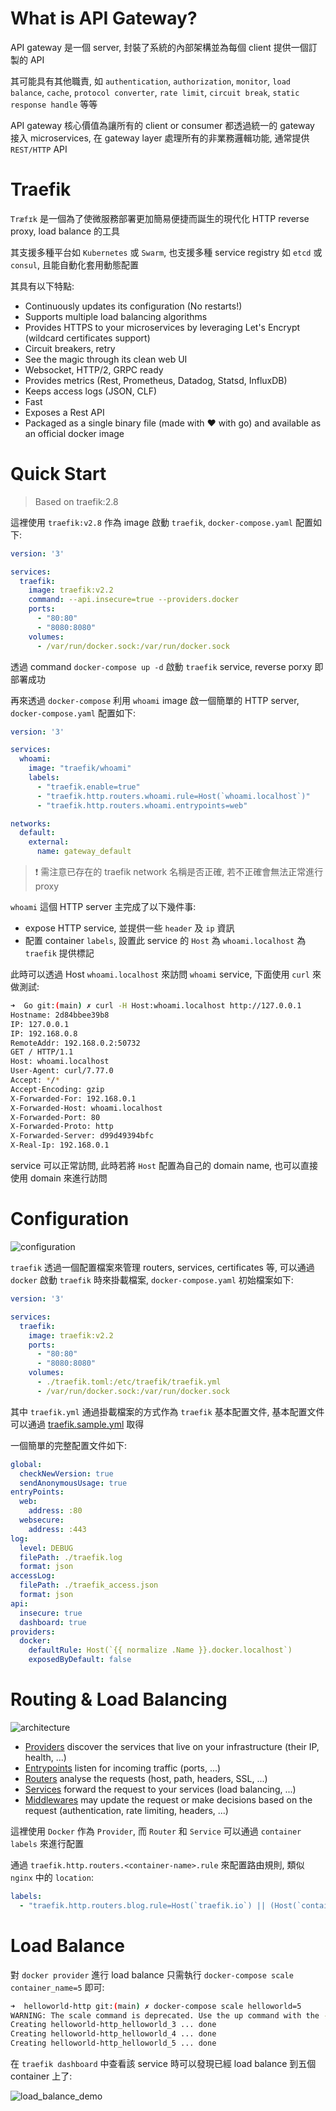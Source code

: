 # What is API Gateway?

API gateway 是一個 server, 封裝了系統的內部架構並為每個 client 提供一個訂製的 API

其可能具有其他職責, 如 `authentication`, `authorization`, `monitor`, `load balance`, `cache`, `protocol converter`, `rate limit`, `circuit break`, `static response handle` 等等

API gateway 核心價值為讓所有的 client or consumer 都透過統一的 gateway 接入 microservices, 在 gateway layer 處理所有的非業務邏輯功能, 通常提供 `REST/HTTP` API

# Traefik

`Træfɪk` 是一個為了使微服務部署更加簡易便捷而誕生的現代化 HTTP reverse proxy, load balance 的工具

其支援多種平台如 `Kubernetes` 或 `Swarm`, 也支援多種 service registry 如 `etcd` 或 `consul`, 且能自動化套用動態配置

其具有以下特點:
- Continuously updates its configuration (No restarts!)
- Supports multiple load balancing algorithms
- Provides HTTPS to your microservices by leveraging Let's Encrypt (wildcard certificates support)
- Circuit breakers, retry
- See the magic through its clean web UI
- Websocket, HTTP/2, GRPC ready
- Provides metrics (Rest, Prometheus, Datadog, Statsd, InfluxDB)
- Keeps access logs (JSON, CLF)
- Fast
- Exposes a Rest API
- Packaged as a single binary file (made with ❤️ with go) and available as an official docker image

# Quick Start

> Based on traefik:2.8

這裡使用 `traefik:v2.8` 作為 image 啟動 `traefik`, `docker-compose.yaml` 配置如下:

```yaml
version: '3'

services:
  traefik:
    image: traefik:v2.2
    command: --api.insecure=true --providers.docker
    ports:
      - "80:80"
      - "8080:8080"
    volumes:
      - /var/run/docker.sock:/var/run/docker.sock
```

透過 command `docker-compose up -d` 啟動 `traefik` service, reverse porxy 即部署成功

再來透過 `docker-compose` 利用 `whoami` image 啟一個簡單的 HTTP server, `docker-compose.yaml` 配置如下:

```yaml
version: '3'

services:
  whoami:
    image: "traefik/whoami"
    labels:
      - "traefik.enable=true"
      - "traefik.http.routers.whoami.rule=Host(`whoami.localhost`)"
      - "traefik.http.routers.whoami.entrypoints=web"

networks:
  default:
    external:
      name: gateway_default

```

>❗️ 需注意已存在的 traefik network 名稱是否正確, 若不正確會無法正常進行 proxy

`whoami` 這個 HTTP server 主完成了以下幾件事:
- expose HTTP service, 並提供一些 `header` 及 `ip` 資訊
- 配置 container `labels`, 設置此 service 的 `Host` 為 `whoami.localhost` 為 `traefik` 提供標記

此時可以透過 Host `whoami.localhost` 來訪問 `whoami` service, 下面使用 `curl` 來做測試:

```sh
➜  Go git:(main) ✗ curl -H Host:whoami.localhost http://127.0.0.1
Hostname: 2d84bbee39b8
IP: 127.0.0.1
IP: 192.168.0.8
RemoteAddr: 192.168.0.2:50732
GET / HTTP/1.1
Host: whoami.localhost
User-Agent: curl/7.77.0
Accept: */*
Accept-Encoding: gzip
X-Forwarded-For: 192.168.0.1
X-Forwarded-Host: whoami.localhost
X-Forwarded-Port: 80
X-Forwarded-Proto: http
X-Forwarded-Server: d99d49394bfc
X-Real-Ip: 192.168.0.1
```

service 可以正常訪問, 此時若將 `Host` 配置為自己的 domain name, 也可以直接使用 domain 來進行訪問

# Configuration

![configuration](img/configuration.png)

`traefik` 透過一個配置檔案來管理 routers, services, certificates 等, 可以通過 `docker` 啟動 `traefik` 時來掛載檔案, `docker-compose.yaml` 初始檔案如下:

```yaml
version: '3'

services:
  traefik:
    image: traefik:v2.2
    ports:
      - "80:80"
      - "8080:8080"
    volumes:
      - ./traefik.toml:/etc/traefik/traefik.yml
      - /var/run/docker.sock:/var/run/docker.sock
```

其中 `traefik.yml` 通過掛載檔案的方式作為 `traefik` 基本配置文件, 基本配置文件可以通過 [traefik.sample.yml](https://github.com/traefik/traefik/blob/master/traefik.sample.yml) 取得

一個簡單的完整配置文件如下:

```yml
global:
  checkNewVersion: true
  sendAnonymousUsage: true
entryPoints:
  web:
    address: :80
  websecure:
    address: :443
log:
  level: DEBUG
  filePath: ./traefik.log
  format: json
accessLog:
  filePath: ./traefik_access.json
  format: json
api:
  insecure: true
  dashboard: true
providers:
  docker:
    defaultRule: Host(`{{ normalize .Name }}.docker.localhost`)
    exposedByDefault: false
```

# Routing & Load Balancing

![architecture](img/architecture.png)

- [Providers](https://doc.traefik.io/traefik/providers/overview/) discover the services that live on your infrastructure (their IP, health, ...)
- [Entrypoints](https://doc.traefik.io/traefik/routing/entrypoints/) listen for incoming traffic (ports, ...)
- [Routers](https://doc.traefik.io/traefik/routing/routers/) analyse the requests (host, path, headers, SSL, ...)
- [Services](https://doc.traefik.io/traefik/routing/services/) forward the request to your services (load balancing, ...)
- [Middlewares](https://doc.traefik.io/traefik/middlewares/overview/) may update the request or make decisions based on the request (authentication, rate limiting, headers, ...)

這裡使用 `Docker` 作為 `Provider`, 而 `Router` 和 `Service` 可以通過 `container labels` 來進行配置

通過 `traefik.http.routers.<container-name>.rule` 來配置路由規則, 類似 `nginx` 中的 `location`:

```yml
labels:
  - "traefik.http.routers.blog.rule=Host(`traefik.io`) || (Host(`containo.us`) && Path(`/traefik`))"
```

# Load Balance

對 `docker provider` 進行 load balance 只需執行 `docker-compose scale container_name=5` 即可:

```sh
➜  helloworld-http git:(main) ✗ docker-compose scale helloworld=5
WARNING: The scale command is deprecated. Use the up command with the --scale flag instead.
Creating helloworld-http_helloworld_3 ... done
Creating helloworld-http_helloworld_4 ... done
Creating helloworld-http_helloworld_5 ... done
```

在 `traefik dashboard` 中查看該 service 時可以發現已經 load balance 到五個 container 上了:

![load_balance_demo](img/load_balance_demo.png)